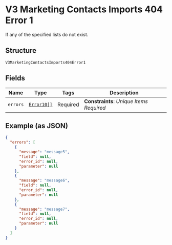 
# V3 Marketing Contacts Imports 404 Error 1

If any of the specified lists do not exist.

## Structure

`V3MarketingContactsImports404Error1`

## Fields

| Name | Type | Tags | Description |
|  --- | --- | --- | --- |
| `errors` | [`Error10[]`](../../doc/models/error-10.md) | Required | **Constraints**: *Unique Items Required* |

## Example (as JSON)

```json
{
  "errors": [
    {
      "message": "message5",
      "field": null,
      "error_id": null,
      "parameter": null
    },
    {
      "message": "message6",
      "field": null,
      "error_id": null,
      "parameter": null
    },
    {
      "message": "message7",
      "field": null,
      "error_id": null,
      "parameter": null
    }
  ]
}
```

